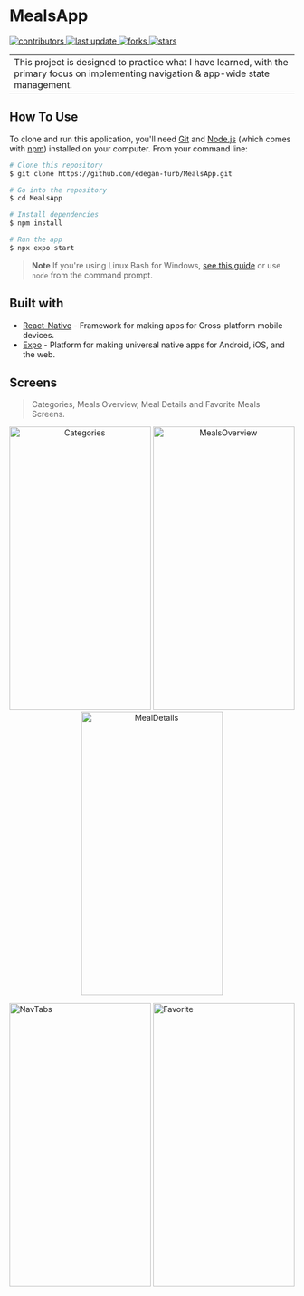 # MealsApp
 </p>
  <p>
  <a href="https://github.com/edegan-furb/MealsApp/graphs/contributors">
    <img src="https://img.shields.io/github/contributors/edegan-furb/MealsApp" alt="contributors" />
  </a>
  <a href="">
    <img src="https://img.shields.io/github/last-commit/edegan-furb/MealsApp" alt="last update" />
  </a>
  <a href="https://github.com/edegan-furb/MealsApp/network/members">
    <img src="https://img.shields.io/github/forks/edegan-furb/MealsApp" alt="forks" />
  </a>
  <a href="https://github.com/edegan-furb/MealsApp/stargazers">
    <img src="https://img.shields.io/github/stars/edegan-furb/MealsApp" alt="stars" />
  </a>
</p>
<table>
<tr>
<td>
 This project is designed to practice what I have learned, with the primary focus on implementing navigation & app-wide state management. 
</td>
</tr>
</table>

## How To Use

To clone and run this application, you'll need [Git](https://git-scm.com) and [Node.js](https://nodejs.org/en/download/) (which comes with [npm](http://npmjs.com)) installed on your computer. From your command line:

```bash
# Clone this repository
$ git clone https://github.com/edegan-furb/MealsApp.git

# Go into the repository
$ cd MealsApp

# Install dependencies
$ npm install

# Run the app
$ npx expo start 
```

> **Note**
> If you're using Linux Bash for Windows, [see this guide](https://www.howtogeek.com/261575/how-to-run-graphical-linux-desktop-applications-from-windows-10s-bash-shell/) or use `node` from the command prompt.

## Built with 

- [React-Native](https://reactnative.dev/) -  Framework for making apps for Cross-platform mobile devices.
- [Expo](https://expo.dev/) - Platform for making universal native apps for Android, iOS, and the web.

## Screens

> Categories, Meals Overview, Meal Details and Favorite Meals Screens.

<p align="center">
  <a>
    <img src="https://github.com/edegan-furb/MealsApp/blob/master/assets/Screenshot_1701453833.png" alt="Categories" title="Categories Screen" height="500" width="250">
  </a>
  <a>
    <img src="https://github.com/edegan-furb/MealsApp/blob/master/assets/Screenshot_1701453850.png" alt="MealsOverview" title="Meals Overview Screen" height="500" width="250">
  </a>
  <a>
    <img src="https://github.com/edegan-furb/MealsApp/blob/master/assets/Screenshot_1701453883.png" alt="MealDetails" title="Meal Details Screen" height="500" width="250">
  </a>
</p>
<p align="left">
 <a>
    <img src="https://github.com/edegan-furb/MealsApp/blob/master/assets/Screenshot_1701453898.png" alt="NavTabs" title="NavTabs" height="500" width="250">
  </a>
   <a>
    <img src="https://github.com/edegan-furb/MealsApp/blob/master/assets/Screenshot_1701453901.png" alt="Favorite" title="Favorite Screen" height="500" width="250">
  </a>
</p>

